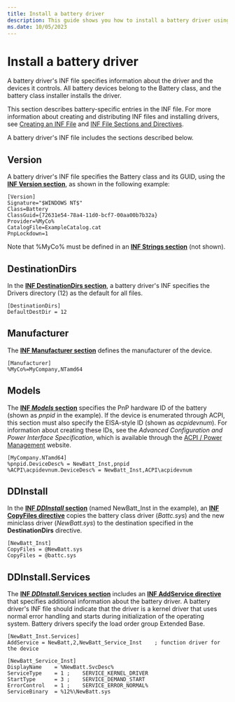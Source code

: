 ```yaml
---
title: Install a battery driver
description: This guide shows you how to install a battery driver using an INF file, including the necessary sections and directives.
ms.date: 10/05/2023
---
```


# Install a battery driver

A battery driver's INF file specifies information about the driver and the devices it controls. All battery devices belong to the Battery class, and the battery class installer installs the driver.

This section describes battery-specific entries in the INF file. For more information about creating and distributing INF files and installing drivers, see [Creating an INF File](../install/overview-of-inf-files.md) and [INF File Sections and Directives](../install/index.md).

A battery driver's INF file includes the sections described below.

## Version

A battery driver's INF file specifies the Battery class and its GUID, using the [**INF Version section**](../install/inf-version-section.md), as shown in the following example:

``` syntax
[Version]
Signature="$WINDOWS NT$"
Class=Battery
ClassGuid={72631e54-78a4-11d0-bcf7-00aa00b7b32a}
Provider=%MyCo%
CatalogFile=ExampleCatalog.cat
PnpLockdown=1
```

Note that %MyCo% must be defined in an [**INF Strings section**](../install/inf-strings-section.md) (not shown).

## DestinationDirs

In the [**INF DestinationDirs section**](../install/inf-destinationdirs-section.md), a battery driver's INF specifies the Drivers directory (12) as the default for all files.

``` syntax
[DestinationDirs]
DefaultDestDir = 12
```

## Manufacturer

The [**INF Manufacturer section**](../install/inf-manufacturer-section.md) defines the manufacturer of the device.

``` syntax
[Manufacturer]
%MyCo%=MyCompany,NTamd64
```

## Models

The [**INF *Models* section**](../install/inf-models-section.md) specifies the PnP hardware ID of the battery (shown as *pnpid* in the example). If the device is enumerated through ACPI, this section must also specify the EISA-style ID (shown as *acpidevnum*). For information about creating these IDs, see the *Advanced Configuration and Power Interface Specification*, which is available through the [ACPI / Power Management](https://uefi.org/acpi/specs) website.

``` syntax
[MyCompany.NTamd64]
%pnpid.DeviceDesc% = NewBatt_Inst,pnpid
%ACPI\acpidevnum.DeviceDesc% = NewBatt_Inst,ACPI\acpidevnum
```

## DDInstall

In the [**INF *DDInstall* section**](../install/inf-ddinstall-section.md) (named NewBatt_Inst in the example), an [**INF CopyFiles directive**](../install/inf-copyfiles-directive.md) copies the battery class driver (*Battc.sys*) and the new miniclass driver (*NewBatt.sys*) to the destination specified in the **DestinationDirs** directive.

``` syntax
[NewBatt_Inst]
CopyFiles = @NewBatt.sys
CopyFiles = @battc.sys
```

## DDInstall.Services

The [**INF *DDInstall*.Services section**](../install/inf-ddinstall-services-section.md) includes an [**INF AddService directive**](../install/inf-addservice-directive.md) that specifies additional information about the battery driver. A battery driver's INF file should indicate that the driver is a kernel driver that uses normal error handling and starts during initialization of the operating system. Battery drivers specify the load order group Extended Base.

``` syntax
[NewBatt_Inst.Services]
AddService = NewBatt,2,NewBatt_Service_Inst    ; function driver for the device
 
[NewBatt_Service_Inst]
DisplayName    = %NewBatt.SvcDesc%
ServiceType    = 1 ;    SERVICE_KERNEL_DRIVER
StartType      = 3 ;    SERVICE_DEMAND_START
ErrorControl   = 1 ;    SERVICE_ERROR_NORMAL%
ServiceBinary  = %12%\NewBatt.sys
```
